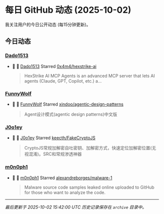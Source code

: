 # 每日 GitHub 动态 (2025-10-02)

我关注用户的今日公开动态 (每15分钟更新)。

## 今日动态

### [Dado1513](https://github.com/Dado1513)
- 🌟 👤 [Dado1513](https://github.com/Dado1513) Starred [0x4m4/hexstrike-ai](https://github.com/0x4m4/hexstrike-ai)
  > HexStrike AI MCP Agents is an advanced MCP server that lets AI agents (Claude, GPT, Copilot, etc.) a...

### [FunnyWolf](https://github.com/FunnyWolf)
- 🌟 👤 [FunnyWolf](https://github.com/FunnyWolf) Starred [xindoo/agentic-design-patterns](https://github.com/xindoo/agentic-design-patterns)
  > Agent设计模式(agentic design patterns)中文版

### [J0o1ey](https://github.com/J0o1ey)
- 🌟 👤 [J0o1ey](https://github.com/J0o1ey) Starred [keecth/FakeCryptoJS](https://github.com/keecth/FakeCryptoJS)
  > CryptoJS常规加解密自吐密钥、加解密方式，快速定位加解密位置(无视混淆)。SRC和常规渗透神器

### [m0n0ph1](https://github.com/m0n0ph1)
- 🌟 👤 [m0n0ph1](https://github.com/m0n0ph1) Starred [alexandreborges/malware-1](https://github.com/alexandreborges/malware-1)
  > Malware source code samples leaked online uploaded to GitHub for those who want to analyze the code.


---
*最后更新于 2025-10-02 15:42:00 UTC*
*历史记录保存在 `archive` 目录中。*
